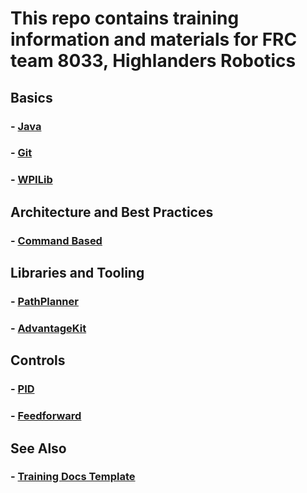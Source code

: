 # This repo contains training information and materials for FRC team 8033, Highlanders Robotics

## Basics

### - [Java](Java.md)

### - [Git](BasicGit.md)

### - [WPILib](WPILib.md)

## Architecture and Best Practices

### - [Command Based](CommandBased.md)

## Libraries and Tooling

### - [PathPlanner](PathPlanner.md)

### - [AdvantageKit](AdvantageKit.md)

## Controls

### - [PID](PID.md)

### - [Feedforward](Feedforward.md)

## See Also

### - [Training Docs Template](Template.md)
